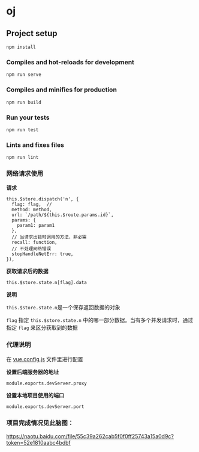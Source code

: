 # oj

## Project setup
```
npm install
```

### Compiles and hot-reloads for development
```
npm run serve
```

### Compiles and minifies for production
```
npm run build
```

### Run your tests
```
npm run test
```

### Lints and fixes files
```
npm run lint
```

### 网络请求使用
**请求**
```
this.$store.dispatch('n', {
  flag: flag,  //
  method: method,
  url: `/path/${this.$route.params.id}`,
  params: {
    param1: param1
  },
  // 当请求出错时调用的方法，非必需
  recall: function,
  // 不处理网络错误
  stopHandleNetErr: true,
}),
```

**获取请求后的数据**
```
this.$store.state.n[flag].data
```

**说明**

``` this.$store.state.n ```是一个保存返回数据的对象

``` flag ``` 指定 ``` this.$store.state.n ``` 中的哪一部分数据。当有多个并发请求时，通过指定 ``` flag ``` 来区分获取到的数据


### 代理说明

在 [vue.config.js][1] 文件里进行配置

**设置后端服务器的地址**

``` module.exports.devServer.proxy ```

**设置本地项目使用的端口**

``` module.exports.devServer.port ```

[1]: /vue.config.js

### 项目完成情况见此脑图：

https://naotu.baidu.com/file/55c39a262cab5f0f0ff25743a15a0d9c?token=52e1810aabc4bdbf